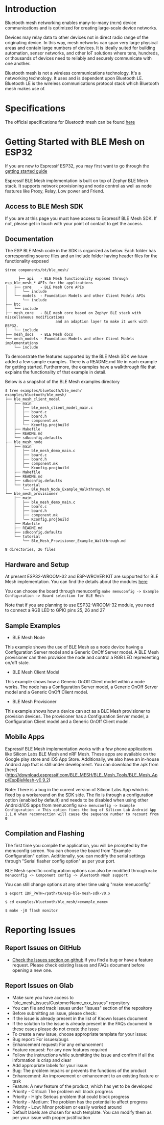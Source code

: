 # Introduction

Bluetooth mesh networking enables many-to-many (m:m) device communications and is optimized for creating large-scale device networks. 

Devices may relay data to other devices not in direct radio range of the originating device. In this way, mesh networks can span very large physical areas and contain large numbers of devices. It is ideally suited for building automation, sensor networks, and other IoT solutions where tens, hundreds, or thousands of devices need to reliably and securely communicate with one another. 

Bluetooth mesh is not a wireless communications technology. It's a networking technology. It uses and is dependent upon Bluetooth LE. Bluetooth LE is the wireless communications protocol stack which Bluetooth mesh makes use of.


# Specifications

The official specifications for Bluetooth mesh can be found [here](https://www.bluetooth.com/specifications/mesh-specifications)


# Getting Started with BLE Mesh on ESP32

If you are new to Espressif ESP32, you may first want to go through the [getting started guide](https://docs.espressif.com/projects/esp-idf/en/latest/get-started/index.html)

Espressif BLE Mesh implementation is built on top of Zephyr BLE Mesh stack. It supports network provisioning and node control as well as node features like Proxy, Relay, Low power and Friend.


## Access to BLE Mesh SDK
If you are at this page you must have access to Espressif BLE Mesh SDK. If not, please get in touch with your point of contact to get the access.

## Documentation

The ESP BLE Mesh code in the SDK is organized as below. Each folder has corresponding source files and an include folder having header files for the functionality exposed
```
$tree components/bt/ble_mesh/

      ├── api   - BLE Mesh functionality exposed through esp_ble_mesh_* APIs for the applications
│   ├── core    - BLE Mesh Core APIs
│   │   └── include
│   └── models  - Foundation Models and other Client Models APIs
│       └── include
├── btc
│   └── include
├── mesh_core   - BLE mesh core based on Zephyr BLE stack with miscellaneous modifications
                       and an adaption layer to make it work with ESP32.
│   └── include
├── mesh_docs   - BLE Mesh docs
└── mesh_models - Foundation Models and other Client Models implementations
    └── include
```

To demonstrate the features supported by the BLE Mesh SDK we have added a few sample examples. There is a README.md file in each example for getting started. Furthermore, the examples have a walkthrough file that explains the functionality of that example in detail. 

Below is a snapshot of the BLE Mesh examples directory
```
$ tree examples/bluetooth/ble_mesh/
examples/bluetooth/ble_mesh/
├── ble_mesh_client_model
│   ├── main
│   │   ├── ble_mesh_client_model_main.c
│   │   ├── board.c
│   │   ├── board.h
│   │   ├── component.mk
│   │   └── Kconfig.projbuild
│   ├── Makefile
│   ├── README.md
│   └── sdkconfig.defaults
├── ble_mesh_node
│   ├── main
│   │   ├── ble_mesh_demo_main.c
│   │   ├── board.c
│   │   ├── board.h
│   │   ├── component.mk
│   │   └── Kconfig.projbuild
│   ├── Makefile
│   ├── README.md
│   ├── sdkconfig.defaults
│   └── tutorial
│       └── Ble_Mesh_Node_Example_Walkthrough.md
└── ble_mesh_provisioner
    ├── main
    │   ├── ble_mesh_demo_main.c
    │   ├── board.c
    │   ├── board.h
    │   ├── component.mk
    │   └── Kconfig.projbuild
    ├── Makefile
    ├── README.md
    ├── sdkconfig.defaults
    └── tutorial
        └── Ble_Mesh_Provisioner_Example_Walkthrough.md

8 directories, 26 files
```


## Hardware and Setup

At present ESP32-WROOM-32 and ESP-WROVER KIT are supported for BLE Mesh implementation. You can find the details about the modules [here](https://docs.espressif.com/projects/esp-idf/en/latest/hw-reference/modules-and-boards.html)

You can choose the board through menuconfig `make menuconfig -> Example Configuration -> Board selection for BLE Mesh`

Note that if you are planning to use ESP32-WROOM-32 module, you need to connect a RGB LED to GPIO pins 25, 26 and 27 


## Sample Examples

* BLE Mesh Node

This example shows the use of BLE Mesh as a node device having a Configuration Server model and a Generic OnOff Server model. A BLE Mesh provisioner can then provision the node and control a RGB LED representing on/off state.

* BLE Mesh Client Model

This example shows how a Generic OnOff Client model within a node works. The node has a Configuration Server model, a Generic OnOff Server model and a Generic OnOff Client model.

* BLE Mesh Provisioner

This example shows how a device can act as a BLE Mesh provisioner to provision devices. The provisioner has a Configuration Server model, a Configuration Client model and a Generic OnOff Client model.


## Mobile Apps 

Espressif BLE Mesh implementation works with a few phone applications like Silicon Labs BLE Mesh and nRF Mesh.
These apps are available on the Google play store and iOS App Store. Additionally, we also have an in-house Android app that is still under development. You can download the apk from [here]
(http://download.espressif.com/BLE_MESH/BLE_Mesh_Tools/BLE_Mesh_App/EspBleMesh-v0.9.2)

Note: There is a bug in the current version of Silicon Labs App which is fixed by a workaround on the SDK side. The fix is through a configuration option (enabled by default) and needs to be disabled when using other Android/iOS apps from menuconfig `make menuconfig -> Example Configuration -> This option fixes the bug of Silicon Lab Android App 1.1.0 when reconnection will cause the sequence number to recount from 0`

## Compilation and Flashing 

The first time you compile the application, you will be prompted by the menuconfig screen. You can choose the board from "Example Configuration" option. Additionally, you can modify the serial settings through "Serial flasher config option" as per your port.

BLE Mesh specific configuration options can also be modified through `make menuconfig -> Component config -> Bluetooth Mesh support`

You can still change options at any other time using "make menuconfig"
```
$ export IDF_PATH=/path/to/esp-ble-mesh-sdk-v0.x

$ cd examples/bluetooth/ble_mesh/<example_name>

$ make -j8 flash monitor
```


# Reporting Issues

## Report Issues on GitHub

* [Check the Issues section on github](https://github.com/espressif/esp-idf/issues) if you find a bug or have a feature request. Please check existing Issues and FAQs document before opening a new one.

## Report Issues on Glab

* Make sure you have access to "ble_mesh_issues/CustomerName_xxx_issues" repository
* You can file and track issues under "Issues" section of the repository
* Before submitting an issue, please check:
 * If the issue is already present in the list of Known Issues document
 * If the solution to the issue is already present in the FAQs document
In these cases please do not create the issue
* To create a new issue, choose appropriate template for your issue:
 * Bug report: For issues/bugs
 * Enhancement request: For any enhancement
 * Feature request: For any new features required
* Follow the instructions while submitting the issue and confirm if all the information is crisp and clear
* Add appropriate labels for your issue:
 * Bug: The problem impairs or prevents the functions of the product
 * Enhancement: An improvement or enhancement to an existing feature or task
 * Feature: A new feature of the product, which has yet to be developed
 * Priority - Critical: The problem will block progress
 * Priority - High: Serious problem that could block progress 
 * Priority - Medium: The problem has the potential to affect progress
 * Priority - Low: Minor problem or easily worked around
* Default labels are chosen for each template. You can modify them as per your issue with proper justification
